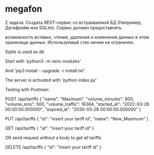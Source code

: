 # megafon
2 задача. Создать REST-сервис со встраиваемой БД (Например, Датафрейм или SQLite). Сервис должен предоставлять

возможность вставки, чтения, удаления и изменения данных в этом хранилище данных. Используемый стек ничем не ограничен.

Sqlite is used as db

Start with 'python3 -m venv modules'

And 'pip3 install --upgrade -r install.txt'

The server is activated with 'python index.py'

Testing with Postman:

POST /api/tariffs 
{
  "name": "Maximum",
  "volume_minutes": 800,
  "volume_sms": 500,
  "volume_traffic": 16384,
  "started_at": "2022-03-26 00:00:00.000000",
  "expired_at": "2030-03-26 00:00:00.000000"
}

PUT /api/tariffs 
{
  "id": "insert your tariff id",
  "name": "New_Maximum"
}
  
GET /api/tariffs 
{
  "id": "insert your tariff id"
}
  
OR send request without a body to get all tariffs
  
DELETE /api/tariffs 
{
  "id": "insert your tariff id"
}
